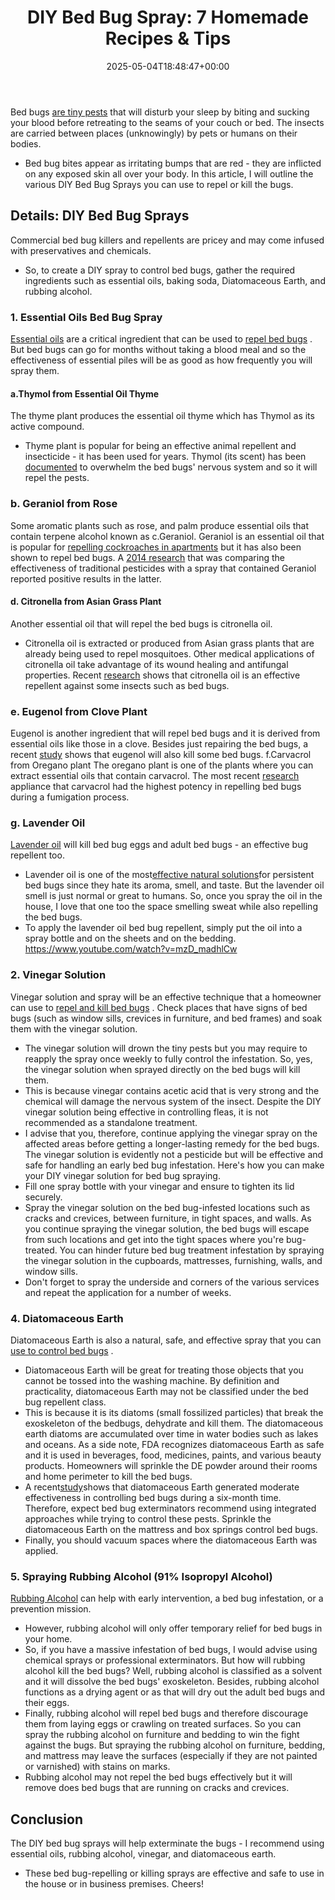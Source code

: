 ﻿---
layout: post
title: 'DIY Bed Bug Spray: 7 Homemade Recipes & Tips'
date: '2025-05-04T18:48:47+00:00'
categories:
- Bed Bugs
- Guide
tags: []
slug: /diy-bed-bug-spray/
lastmod: 2025-05-07T12:21:26+03:00
---

Bed bugs
[are tiny pests](https://pestpolicy.com/bed-bug-life-cycle/)
that will disturb your sleep by biting and sucking your blood before retreating to the seams of your couch or bed.
The insects are carried between places (unknowingly) by pets or humans on their bodies.
- Bed bug bites appear as irritating bumps that are red - they are inflicted on any exposed skin all over your body.
In this article, I will outline the various DIY Bed Bug Sprays you can use to repel or kill the bugs.
## Details: DIY Bed Bug Sprays
Commercial bed bug killers and repellents are pricey and may come infused with preservatives and chemicals.
- So, to create a DIY spray to control bed bugs, gather the required ingredients such as essential oils, baking soda, Diatomaceous Earth, and rubbing alcohol.
### 1. Essential Oils Bed Bug Spray
[Essential oils](https://pestpolicy.com/essential-oils-for-bed-bugs/)
are a critical ingredient that can be used to
[repel bed bugs](https://www.purdue.edu/newsroom/releases/2019/Q1/study-identifies-essential-oil-compounds-most-toxic-to-bed-bugs.html)
.
But bed bugs can go for months without taking a blood meal and so the effectiveness of essential piles will be as good as how frequently you will spray them.
#### a.Thymol from Essential Oil Thyme
The thyme plant produces the essential oil thyme which has Thymol as its active compound.
- Thyme plant is popular for being an effective animal repellent and insecticide - it has been used for years.
Thymol (its scent) has been
[documented](https://www.ncbi.nlm.nih.gov/pmc/articles/PMC6408565/)
to overwhelm the bed bugs' nervous system and so it will repel the pests.
### b. Geraniol from Rose
Some aromatic plants such as rose, and palm produce essential oils that contain terpene alcohol known as c.Geraniol.
Geraniol is an essential oil that is popular for
[repelling cockroaches in apartments](https://pestpolicy.com/best-roach-killer-for-apartments/)
but it has also been shown to repel bed bugs.
A
[2014 research](https://www.ncbi.nlm.nih.gov/pmc/articles/PMC4592615/)
that was comparing the effectiveness of traditional pesticides with a spray that contained Geraniol reported positive results in the latter.
#### d. Citronella from Asian Grass Plant
Another essential oil that will repel the bed bugs is citronella oil.
- Citronella oil is extracted or produced from Asian grass plants that are already being used to repel mosquitoes.
Other medical applications of citronella oil take advantage of its wound healing and antifungal properties.
Recent
[research](https://www.ncbi.nlm.nih.gov/pmc/articles/PMC7926421/)
shows that citronella oil is an effective repellent against some insects such as bed bugs.
### e. Eugenol from Clove Plant
Eugenol is another ingredient that will repel bed bugs and it is derived from essential oils like those in a clove.
Besides just repairing the bed bugs, a recent
[study](https://www.ncbi.nlm.nih.gov/pmc/articles/PMC7074276/)
shows that eugenol will also kill some bed bugs.
f.Carvacrol from Oregano plant
The oregano plant is one of the plants where you can extract essential oils that contain carvacrol.
The most recent
[research](https://www.ncbi.nlm.nih.gov/pmc/articles/PMC6408565/)
appliance that carvacrol had the highest potency in repelling bed bugs during a fumigation process.
### g. Lavender Oil
[Lavender oil](https://pestpolicy.com/does-lavender-kill-bed-bugs/)
will kill bed bug eggs and adult bed bugs - an effective bug repellent too.
- Lavender oil is one of the most[effective natural solutions](https://pestpolicy.com/does-lavender-kill-bed-bugs/)for persistent bed bugs since they hate its aroma, smell, and taste.
But the lavender oil smell is just normal or great to humans.
So, once you spray the oil in the house, I love that one too the space smelling sweat while also repelling the bed bugs.
- To apply the lavender oil bed bug repellent, simply put the oil into a spray bottle and on the sheets and on the bedding.
https://www.youtube.com/watch?v=mzD_madhlCw
### 2. Vinegar Solution
Vinegar solution and spray will be an effective technique that a homeowner can use to
[repel and kill bed bugs](https://pestpolicy.com/does-vinegar-kill-bed-bugs/)
.
Check places that have signs of bed bugs (such as window sills, crevices in furniture, and bed frames) and soak them with the vinegar solution.
- The vinegar solution will drown the tiny pests but you may require to reapply the spray once weekly to fully control the infestation.
So, yes, the vinegar solution when sprayed directly on the bed bugs will kill them.
- This is because vinegar contains acetic acid that is very strong and the chemical will damage the nervous system of the insect.
Despite the DIY vinegar solution being effective in controlling fleas, it is not recommended as a standalone treatment.
- I advise that you, therefore, continue applying the vinegar spray on the affected areas before getting a longer-lasting remedy for the bed bugs.
The vinegar solution is evidently not a pesticide but will be effective and safe for handling an early bed bug infestation.
Here's how you can make your DIY vinegar solution for bed bug spraying.
- Fill one spray bottle with your vinegar and ensure to tighten its lid securely.
- Spray the vinegar solution on the bed bug-infested locations such as cracks and crevices, between furniture, in tight spaces, and walls.
As you continue spraying the vinegar solution, the bed bugs will escape from such locations and get into the tight spaces where you're bug-treated.
You can hinder future bed bug treatment infestation by spraying the vinegar solution in the cupboards, mattresses, furnishing, walls, and window sills.
- Don't forget to spray the underside and corners of the various services and repeat the application for a number of weeks.
### 4. Diatomaceous Earth
Diatomaceous Earth is also a natural, safe, and effective spray that you can
[use to control bed bugs](https://pestpolicy.com/does-diatomaceous-earth-kill-bed-bugs/)
.
- Diatomaceous Earth will be great for treating those objects that you cannot be tossed into the washing machine.
By definition and practicality, diatomaceous Earth may not be classified under the bed bug repellent class.
- This is because it is its diatoms (small fossilized particles) that break the exoskeleton of the bedbugs, dehydrate and kill them.
The diatomaceous earth diatoms are accumulated over time in water bodies such as lakes and oceans.
As a side note, FDA recognizes diatomaceous Earth as safe and it is used in beverages, food, medicines, paints, and various beauty products.
Homeowners will sprinkle the DE powder around their rooms and home perimeter to kill the bed bugs.
- A recent[study](http://www.mdpi.com/2075-4450/5/4/942/pdf)shows that diatomaceous Earth generated moderate effectiveness in controlling bed bugs during a six-month time.
Therefore, expect bed bug exterminators recommend using integrated approaches while trying to control these pests.
Sprinkle the diatomaceous Earth on the mattress and box springs control bed bugs.
- Finally, you should vacuum spaces where the diatomaceous Earth was applied.
### 5. Spraying Rubbing Alcohol (91% Isopropyl Alcohol)
[Rubbing Alcohol](https://pestpolicy.com/does-rubbing-alcohol-kill-bed-bugs/)
can help with early intervention, a bed bug infestation, or a prevention mission.
- However, rubbing alcohol will only offer temporary relief for bed bugs in your home.
- So, if you have a massive infestation of bed bugs, I would advise using chemical sprays or professional exterminators.
But how will rubbing alcohol kill the bed bugs? Well, rubbing alcohol is classified as a solvent and it will dissolve the bed bugs' exoskeleton.
Besides, rubbing alcohol functions as a drying agent or as that will dry out the adult bed bugs and their eggs.
- Finally, rubbing alcohol will repel bed bugs and therefore discourage them from laying eggs or crawling on treated surfaces.
So you can spray the rubbing alcohol on furniture and bedding to win the fight against the bugs.
But spraying the rubbing alcohol on furniture, bedding, and mattress may leave the surfaces (especially if they are not painted or varnished) with stains on marks.
- Rubbing alcohol may not repel the bed bugs effectively but it will remove does bed bugs that are running on cracks and crevices.
## Conclusion
The DIY bed bug sprays will help exterminate the bugs - I recommend using essential oils, rubbing alcohol, vinegar, and diatomaceous earth.
- These bed bug-repelling or killing sprays are effective and safe to use in the house or in business premises.
Cheers!